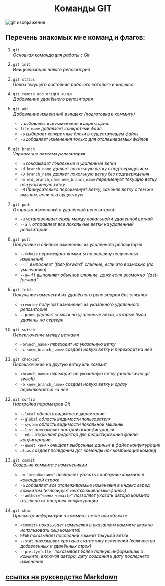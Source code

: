 <h1 style="text-align: center;">Команды GIT</h1>

![git изображение](https://eurobyte.ru/img/articles/chto-takoe-git/image2.jpg)

## Перечень знакомых мне команд и флагов:
1. `git`  
   *Основная команда для работы с Git*

2. `git init`  
   *Инициализация нового репозитория*

3. `git status`  
   *Показ текущего состояния рабочего каталога и индекса*

4. `git remote add origin <URL>`  
   *Добавление удалённого репозитория*

5. `git add`  
   *Добавление изменений в индекс (подготовка к коммиту)*
   - `.` *добавляет все изменения в директории.*
   - `file_name` *добавляет конкретный файл.*
   - `-p` *выбирает конкретные блоки в существующем файле*
   - `-u` *добавляет изменения только для отслеживаемых файлов*

6. `git branch`  
   *Управление ветками репозитория*
   - `-a` *показывает локальные и удаленные ветки*
   - `-d branch_name` *удаляет локальную ветку с подтверждением*
   - `-D branch_name` *удаляет локальную ветку без подтверждения*
   - `-m old_branch_name new_branch_name` *переименует текущую ветку или указанную ветку*
   - `-M` *Принудительно переименует ветку, заменяя ветку с тем же именем, если она существует*

7. `git push`  
   *Отправка изменений в удалённый репозиторий.*
   - `-u` *устанавливает связь между локальной и удаленной веткой*
   - `--all` *отправляет все локальные ветки на удаленный репозиторий*

8. `git pull`  
   *Получение и слияние изменений из удалённого репозитория*
   - `--rebase` *перемещает коммиты на вершину полученных изменений*
   - `--ff` *выполняет "fast-forward" слияние, если это возможно (по умолчанию)*
   - `--no-ff` *выполняет обычное слияние, даже если возможно "fast-forward"*

9. `git fetch`  
   *Получение изменений из удалённого репозитория без слияния*
   - `<remote>` *получает изменения из указанного удаленного репозитория*
   - `--prune` *удаляет ссылки на удаленные ветки, которые были удалены на сервере*

10. `git switch`  
    *Переключение между ветками*
    - `<branch_name>` *переходит на указанную ветку*
    - `-c <new_branch_name>` *создает новую ветку и переходит на неё*

11. `git checkout`  
    *Переключение на другую ветку или коммит*
    - `<branch_name>` *переходит на указанную ветку (аналогично git switch)*
    - `-b <new_branch_name>` *создает новую ветку и сразу переключается на неё*

12. `git config`  
    *Настройка параметров Git*
    - `--local` *область видимости директории*
    - `--global` *область видимости пользователя*
    - `--system` *область видимости локальной машины*
    - `--list` *показывает настройки конфигурации*
    - `--edit` *открывает редактор для редактирования файла конфигурации*
    - `--unset <имя>` *очищает выбранные данные в файле конфигурации*
    - `alias` *создает псевдоним для команды или комбинации команд*

13. `git commit`  
    *Создание коммита с изменениями*
    - `-m "<сообщение>"` *позволяет указать сообщение коммита в командной строке*
    - `-a` *добавляет все отслеживаемые изменения в индекс перед коммитом (игнорирует неотслеживаемые файлы)*
    - `--author="<имя> <email>"` *позволяет указать автора коммита отдельно от настроек конфигурации*

14. `git show`  
    *Просмотр информации о коммите, ветке или объекте*
    - `<commit>` *показывает изменения в указанном коммите (можно использовать хеш коммита)*
    - `HEAD` *показывает последний коммит текущей ветки*
    - `--stat` *показывает краткую статистику изменений (количество добавленных и удалённых строк)*
    - `--pretty=fuller` *показывает более полную информацию о коммите, включая автора, дату создания и дату последнего изменения*

## [ссылка на руководство Markdown](https://gist.github.com/Jekins/2bf2d0638163f1294637)